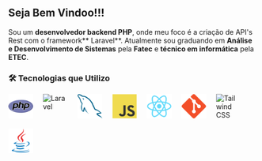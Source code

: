 ## Seja Bem Vindoo!!!

Sou um **desenvolvedor backend PHP**, onde meu foco é a criação de API's Rest com o framework** Laravel**. Atualmente sou graduando em **Análise e Desenvolvimento de Sistemas** pela **Fatec** e **técnico em informática** pela **ETEC**.

### 🛠️ Tecnologias que Utilizo

<div style="display: flex; flex-wrap: wrap; gap: 20px;">
    <img src="https://raw.githubusercontent.com/devicons/devicon/master/icons/php/php-original.svg" alt="PHP" width="50" height="50" />
    <img src="https://cdn.jsdelivr.net/gh/devicons/devicon/icons/laravel/laravel-plain.svg" alt="Laravel" width="50" height="50" />
    <img src="https://raw.githubusercontent.com/devicons/devicon/master/icons/mysql/mysql-original.svg" alt="MySQL" width="50" height="50" />
    <img src="https://raw.githubusercontent.com/devicons/devicon/master/icons/javascript/javascript-original.svg" alt="JavaScript" width="50" height="50" />
    <img src="https://raw.githubusercontent.com/devicons/devicon/master/icons/react/react-original.svg" alt="React" width="50" height="50" />
    <img src="https://raw.githubusercontent.com/devicons/devicon/master/icons/git/git-original.svg" alt="Git" width="50" height="50" />
    <img src="https://www.vectorlogo.zone/logos/tailwindcss/tailwindcss-icon.svg" alt="Tailwind CSS" width="50" height="50" />
    <img src="https://raw.githubusercontent.com/devicons/devicon/master/icons/java/java-original.svg" alt="Java" width="50" height="50" />
</div>

